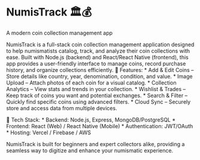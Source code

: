 # NumisTrack 🏛💰

A modern coin collection management app

NumisTrack is a full-stack coin collection management application designed to help numismatists catalog, track, and analyze their coin collections with ease. Built with Node.js (backend) and React/React Native (frontend), this app provides a user-friendly interface to manage coins, record purchase history, and organize collections efficiently.
🔹 Features:
    * Add & Edit Coins – Store details like country, year, denomination, condition, and value.
    * Image Upload – Attach photos of each coin for a visual catalog.
    * Collection Analytics – View stats and trends in your collection.
    * Wishlist & Trades – Keep track of coins you want and potential exchanges.
    * Search & Filter – Quickly find specific coins using advanced filters.
    * Cloud Sync – Securely store and access data from multiple devices.

🔹 Tech Stack:
    * Backend: Node.js, Express, MongoDB/PostgreSQL
    * Frontend: React (Web) / React Native (Mobile)
    * Authentication: JWT/OAuth
    * Hosting: Vercel / Firebase / AWS

NumisTrack is built for beginners and expert collectors alike, providing a seamless way to digitize and enhance your numismatic experience.
